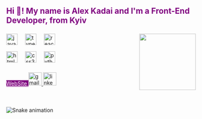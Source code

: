 <h2 align="left" style="color: purple;">Hi 👋! My name is Alex Kadai and I'm a Front-End Developer, from Kyiv</h2>

###

<img
  align="right"
  height="150"
  src="https://media.tenor.com/tsJCvxOPfxYAAAAM/prismo-adventure-time.gif"
/>

###

<div align="left">
  <img
    src="https://cdn.jsdelivr.net/gh/devicons/devicon/icons/javascript/javascript-original.svg"
    height="30"
    alt="javascript logo"
  />
  <img width="12" />
  <img
    src="https://cdn.jsdelivr.net/gh/devicons/devicon/icons/typescript/typescript-original.svg"
    height="30"
    alt="typescript logo"
  />
  <img width="12" />
  <img
    src="https://cdn.jsdelivr.net/gh/devicons/devicon/icons/react/react-original.svg"
    height="30"
    alt="react logo"
  />
  <img width="12" />

  <img
    src="https://cdn.jsdelivr.net/gh/devicons/devicon@latest/icons/nextjs/nextjs-original.svg"
    height="30"
    alt="html5 logo"
  />
  <img width="12" />
  <img
    src="https://cdn.jsdelivr.net/gh/devicons/devicon@latest/icons/redux/redux-original.svg"
    height="30"
    alt="css3 logo"
  />
  <img width="12" />
  <img
    src="https://cdn.jsdelivr.net/gh/devicons/devicon@latest/icons/tailwindcss/tailwindcss-original-wordmark.svg"
    height="30"
    alt="python logo"
  />
</div>

###

<div align="left">
<a href="https://alexkadai.vercel.app/" style="width: 100px; height: 50px; background-color: purple; color: white;">
  WebSite
</a>
  <a href="mailto:alexandrkadai@gmail.com">  <img
    src="https://img.shields.io/static/v1?message=Gmail&logo=gmail&label=&color=D14836&logoColor=white&labelColor=&style=for-the-badge"
    height="35"
    alt="gmail logo"
  />
</a>
<a href="https://www.linkedin.com/in/kadaialexandr/">
  <img
    src="https://img.shields.io/static/v1?message=LinkedIn&logo=linkedin&label=&color=0077B5&logoColor=white&labelColor=&style=for-the-badge"
    height="35"
    alt="linkedin logo"
  />
</a>
</div>

###

<br clear="both" />

<img
  src="https://raw.githubusercontent.com/maurodesouza/maurodesouza/output/snake.svg"
  alt="Snake animation"
/>
